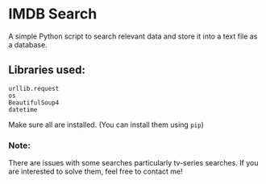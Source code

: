 # IMDB Search
A simple Python script to search relevant data and store it into a text file as a database.
## Libraries used:
```
urllib.request
os
BeautifulSoup4
datetime
```
Make sure all are installed. (You can install them using ```pip```)
### Note:
There are issues with some searches particularly tv-series searches.
If you are interested to solve them, feel free to contact me!
